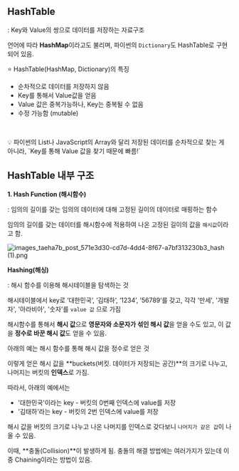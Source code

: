 ## HashTable

: Key와 Value의 쌍으로 데이터를 저장하는 자료구조

언어에 따라 **HashMap**이라고도 불리며, 파이썬의 `Dictionary`도 HashTable로 구현되어 있음.

⭐️ HashTable(HashMap, Dictionary)의 특징

- 순차적으로 데이터를 저장하지 않음
- Key를 통해서 Value값을 얻음
- Value 값은 중복가능하나, Key는 중복될 수 없음
- 수정 가능함 (mutable)

 

<aside>
💡 파이썬의 List나 JavaScript의 Array와 달리
저장된 데이터를 순차적으로 찾는 게 아니라,
`Key를 통해 Value 값을 찾기 때문에 빠름!`

</aside>

## HashTable 내부 구조

**1. Hash Function (해시함수)**

: 임의의 길이를 갖는 임의의 데이터에 대해 고정된 길이의 데이터로 매핑하는 함수

임의의 길이를 갖는 데이터를 해시함수에 적용하여 나온 고정된 길이의 값을 `해시값`이라고 함.

![images_taeha7b_post_571e3d30-cd7d-4dd4-8f67-a7bf313230b3_hash (1).png](https://s3-us-west-2.amazonaws.com/secure.notion-static.com/df3c4556-1fde-47df-bb97-b0dc21540ad5/images_taeha7b_post_571e3d30-cd7d-4dd4-8f67-a7bf313230b3_hash_(1).png)

**Hashing(해싱)**

: 해시 함수를 이용해 해시테이블을 탐색하는 것

해시테이블에서 key로 ‘대한민국’, ’김태하’, ‘1234’, ’56789’를 갖고, 각각 '만세', '개발자', '아라비아', '숫자'를 `value 값` 으로 가짐

해시함수를 통해서 **해시 값**으로 **영문자와 소문자가 섞인 해시 값**을 얻을 수도 있고, 이 값을 **정수로 바꾼 해시 값**도 얻을 수 있음.

아래의 예는 해시 함수를 통해 해시 값을 정수로 얻은 것

이렇게 얻은 해시 값을 **buckets(버킷. 데이터가 저장되는 공간)**의 크기로 나누고, 나머지는 버킷의 **인덱스**로 가짐.

따라서, 아래의 예에서는

- '대한민국'이라는 key - 버킷의 0번째 인덱스에 value를 저장
- '김태하'라는 key - 버킷의 2번 인덱스에 value를 저장

해시 값을 버킷의 크기로 나누고 나온 나머지를 인덱스로 갖다보니 `나머지가 같은 값`이 나올 수 있음.

이때, **충돌(Collision)**이 발생하게 됨. 충돌의 해결 방법에는 여러가지가 있는데 이 중 Chaining이라는 방법이 있음.
